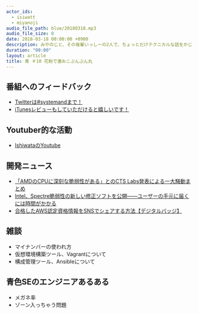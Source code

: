 ```yaml
---
actor_ids:
  - isiwatt
  - miyanoji
audio_file_path: blue/20180318.mp3
audio_file_size: 0
date: 2018-03-18 00:00:00 +0900
description: みやのじと、その後輩いっしーの2人で、ちょっとだけテクニカルな話をかじっちゃおう！という趣旨で始めた、systemand.onlineのサブチャンネル青です。
duration: "00:00"
layout: article
title: 青 ＃10 花粉で激おこぷんぷん丸
---
```

## 番組へのフィードバック
* [Twitterは#systemandまで！](https://twitter.com/search?q=%23systemand)
* [iTunesレビューもしていただけると嬉しいです！](https://itunes.apple.com/jp/podcast/systemand-online/id1205168408?mt=2)

## Youtuber的な活動

* [IshiwataのYoutube](https://www.youtube.com/channel/UC0dN6GcdwpQA-WdSfI2tmZQ)

## 開発ニュース
* [「AMDのCPUに深刻な脆弱性がある」とのCTS Labs発表による一大騒動まとめ](https://gigazine.net/news/20180317-amd-ryzen-epyc-security-flaw/)
* [Intel、Spectre脆弱性の新しい修正ソフトを公開――ユーザーの手元に届くには時間がかかる](https://jp.techcrunch.com/2018/02/22/2018-02-21-intel-ships-update-for-newest-spectre-affected-chips/)
* [合格したAWS認定資格情報をSNSでシェアする方法【デジタルバッジ】](https://dev.classmethod.jp/etc/how_to_share_aws_certification_information/)

## 雑談
* マイナンバーの使われ方
* 仮想環境構築ツール、Vagrantについて
* 構成管理ツール、Ansibleについて

## 青色SEのエンジニアあるある
* メガネ率
* ゾーン入っちゃう問題

